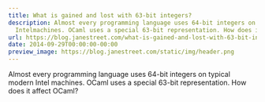 ```yaml
---
title: What is gained and lost with 63-bit integers?
description: Almost every programming language uses 64-bit integers on typical modern
  Intelmachines. OCaml uses a special 63-bit representation. How does it affect OCaml?
url: https://blog.janestreet.com/what-is-gained-and-lost-with-63-bit-integers/
date: 2014-09-29T00:00:00-00:00
preview_image: https://blog.janestreet.com/static/img/header.png
---
```


<p>Almost every programming language uses 64-bit integers on typical modern Intel
machines. OCaml uses a special 63-bit representation. How does it affect OCaml?</p>


